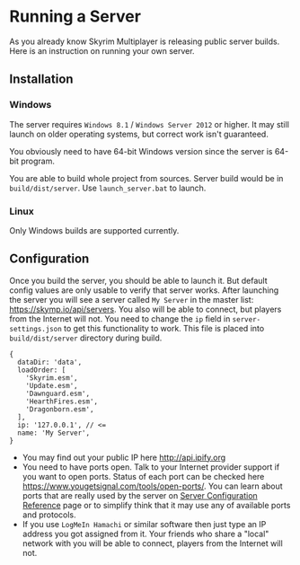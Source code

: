 # Running a Server

As you already know Skyrim Multiplayer is releasing public server builds. Here is an instruction on running your own server.

## Installation

### Windows

The server requires `Windows 8.1` / `Windows Server 2012` or higher. It may still launch on older operating systems, but correct work isn't guaranteed.

You obviously need to have 64-bit Windows version since the server is 64-bit program.

You are able to build whole project from sources. Server build would be in `build/dist/server`. Use `launch_server.bat` to launch.

### Linux

Only Windows builds are supported currently.

## Configuration

Once you build the server, you should be able to launch it. But default config values are only usable to verify that server works. After launching the server you will see a server called `My Server` in the master list: https://skymp.io/api/servers. You also will be able to connect, but players from the Internet will not. You need to change the `ip` field in `server-settings.json` to get this functionality to work. This file is placed into `build/dist/server` directory during build.

```json5
{
  dataDir: 'data',
  loadOrder: [
    'Skyrim.esm',
    'Update.esm',
    'Dawnguard.esm',
    'HearthFires.esm',
    'Dragonborn.esm',
  ],
  ip: '127.0.0.1', // <=
  name: 'My Server',
}
```

- You may find out your public IP here http://api.ipify.org
- You need to have ports open. Talk to your Internet provider support if you want to open ports. Status of each port can be checked here https://www.yougetsignal.com/tools/open-ports/. You can learn about ports that are really used by the server on [Server Configuration Reference](docs_server_configuration_reference.md) page or to simplify think that it may use any of available ports and protocols.
- If you use `LogMeIn Hamachi` or similar software then just type an IP address you got assigned from it. Your friends who share a "local" network with you will be able to connect, players from the Internet will not.
